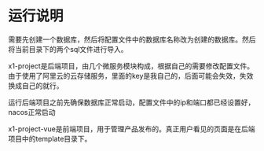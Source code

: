 # 运行说明

需要先创建一个数据库，然后将配置文件中的数据库名称改为创建的数据库。然后将当前目录下的两个sql文件进行导入。

x1-project是后端项目，由几个微服务模块构成，根据自己的需要修改配置文件。由于使用了阿里云的云存储服务，里面的key是我自己的，后面可能会失效，失效换成自己的就行。

运行后端项目之前先确保数据库正常启动，配置文件中的ip和端口都已经设置好，nacos正常启动

x1-project-vue是前端项目，用于管理产品发布的。真正用户看见的页面是在后端项目中的template目录下。

